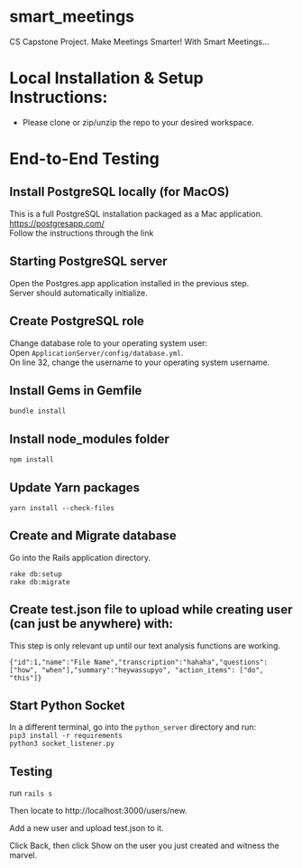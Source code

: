 # smart_meetings
CS Capstone Project. Make Meetings Smarter! With Smart Meetings...

# Local Installation & Setup Instructions:
- Please clone or zip/unzip the repo to your desired workspace.

# End-to-End Testing

## Install PostgreSQL locally (for MacOS)

This is a full PostgreSQL installation packaged as a Mac application.  
https://postgresapp.com/  
Follow the instructions through the link

## Starting PostgreSQL server

Open the Postgres.app application installed in the previous step.  
Server should automatically initialize.

## Create PostgreSQL role

Change database role to your operating system user:  
Open `ApplicationServer/config/database.yml`.  
On line 32, change the username to your operating system username.

## Install Gems in Gemfile

`bundle install`

## Install node_modules folder

`npm install`

## Update Yarn packages

`yarn install --check-files`

## Create and Migrate database

Go into the Rails application directory.  
```
rake db:setup
rake db:migrate
```

## Create test.json file to upload while creating user (can just be anywhere) with:

This step is only relevant up until our text analysis functions are working.

`{"id":1,"name":"File Name","transcription":"hahaha","questions": ["how", "when"],"summary":"heywassupyo", "action_items": ["do", "this"]}`

## Start Python Socket

In a different terminal, go into the `python_server` directory and run:  
`pip3 install -r requirements`  
`python3 socket_listener.py`

## Testing

run `rails s`

Then locate to http://localhost:3000/users/new.

Add a new user and upload test.json to it.

Click Back, then click Show on the user you just created and witness the marvel.

